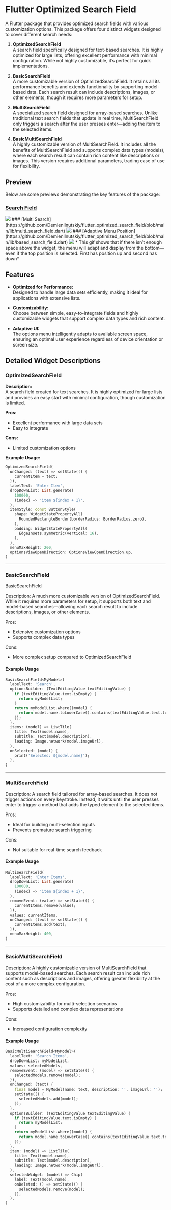# Flutter Optimized Search Field

A Flutter package that provides optimized search fields with various customization options. This package offers four distinct widgets designed to cover different search needs:

1. **OptimizedSearchField**  
   A search field specifically designed for text-based searches. It is highly optimized for large lists, offering excellent performance with minimal configuration. While not highly customizable, it’s perfect for quick implementations.

2. **BasicSearchField**  
   A more customizable version of OptimizedSearchField. It retains all its performance benefits and extends functionality by supporting model-based data. Each search result can include descriptions, images, or other elements, though it requires more parameters for setup.

3. **MultiSearchField**  
   A specialized search field designed for array-based searches. Unlike traditional text search fields that update in real time, MultiSearchField only triggers a search after the user presses enter—adding the item to the selected items.

4. **BasicMultiSearchField**  
   A highly customizable version of MultiSearchField. It includes all the benefits of MultiSearchField and supports complex data types (models), where each search result can contain rich content like descriptions or images. This version requires additional parameters, trading ease of use for flexibility.

## Preview

Below are some previews demonstrating the key features of the package:


### [Search Field](https://github.com/DemienIlnutskiy/flutter_optimized_search_field/blob/main/lib/optimized_search_field_widget.dart)

<img src="https://raw.githubusercontent.com//DemienIlnutskiy/flutter_optimized_search_field/main/assets/read_me/adavptive_menu_position.gif">
### [Multi Search](https://github.com/DemienIlnutskiy/flutter_optimized_search_field/blob/main/lib/multi_search_field.dart)

<img src="https://raw.githubusercontent.com//DemienIlnutskiy/flutter_optimized_search_field/main/assets/read_me/multi_search_field_preview.gif">
### [Adaptive Menu Position](https://github.com/DemienIlnutskiy/flutter_optimized_search_field/blob/main/lib/based_search_field.dart)

<img src="https://raw.githubusercontent.com//DemienIlnutskiy/flutter_optimized_search_field/main/assets/read_me/adavptive_menu_position.gif">
  * This gif shows that if there isn’t enough space above the widget, the menu will adapt and display from the bottom—even if the top position is selected. First has position up and second has down*

## Features

- **Optimized for Performance:**  
  Designed to handle large data sets efficiently, making it ideal for applications with extensive lists.

- **Customizability:**  
  Choose between simple, easy-to-integrate fields and highly customizable widgets that support complex data types and rich content.

- **Adaptive UI:**  
  The options menu intelligently adapts to available screen space, ensuring an optimal user experience regardless of device orientation or screen size.

## Detailed Widget Descriptions

### OptimizedSearchField

**Description:**  
A search field created for text searches. It is highly optimized for large lists and provides an easy start with minimal configuration, though customization is limited.

**Pros:**  
- Excellent performance with large data sets  
- Easy to integrate

**Cons:**  
- Limited customization options

**Example Usage:**

```dart
OptimizedSearchField(
  onChanged: (text) => setState(() {
    currentItem = text;
  }),
  labelText: 'Enter Item',
  dropDownList: List.generate(
    100000,
    (index) => 'item ${index + 1}',
  ),
  itemStyle: const ButtonStyle(
    shape: WidgetStatePropertyAll(
      RoundedRectangleBorder(borderRadius: BorderRadius.zero),
    ),
    padding: WidgetStatePropertyAll(
      EdgeInsets.symmetric(vertical: 16),
    ),
  ),
  menuMaxHeight: 200,
  optionsViewOpenDirection: OptionsViewOpenDirection.up,
)
```

---
### BasicSearchField

BasicSearchField

Description:
A much more customizable version of OptimizedSearchField. While it requires more parameters for setup, it supports both text and model-based searches—allowing each search result to include descriptions, images, or other elements.

Pros:

   - Extensive customization options
   - Supports complex data types

Cons:

   - More complex setup compared to OptimizedSearchField

#### Example Usage

```dart
BasicSearchField<MyModel>(
  labelText: 'Search',
  optionsBuilder: (TextEditingValue textEditingValue) {
    if (textEditingValue.text.isEmpty) {
      return myModelList;
    }
    return myModelList.where((model) {
      return model.name.toLowerCase().contains(textEditingValue.text.toLowerCase());
    });
  },
  items: (model) => ListTile(
    title: Text(model.name),
    subtitle: Text(model.description),
    leading: Image.network(model.imageUrl),
  ),
  onSelected: (model) {
    print('Selected: ${model.name}');
  },
)
```
---
### MultiSearchField

Description:
A search field tailored for array-based searches. It does not trigger actions on every keystroke. Instead, it waits until the user presses enter to trigger a method that adds the typed element to the selected items.

Pros:

   - Ideal for building multi-selection inputs
   - Prevents premature search triggering

Cons:

   - Not suitable for real-time search feedback

#### Example Usage

```dart
MultiSearchField(
  labelText: 'Enter Items',
  dropDownList: List.generate(
    100000,
    (index) => 'item ${index + 1}',
  ),
  removeEvent: (value) => setState(() {
    currentItems.remove(value);
  }),
  values: currentItems,
  onChanged: (text) => setState(() {
    currentItems.add(text);
  }),
  menuMaxHeight: 400,
)
```
---
### BasicMultiSearchField

Description:
A highly customizable version of MultiSearchField that supports model-based searches. Each search result can include rich content such as descriptions and images, offering greater flexibility at the cost of a more complex configuration.

Pros:

   - High customizability for multi-selection scenarios
   - Supports detailed and complex data representations

Cons:

   - Increased configuration complexity

#### Example Usage

```dart
BasicMultiSearchField<MyModel>(
  labelText: 'Search Items',
  dropDownList: myModelList,
  values: selectedModels,
  removeEvent: (model) => setState(() {
    selectedModels.remove(model);
  }),
  onChanged: (text) {
    final model = MyModel(name: text, description: '', imageUrl: '');
    setState(() {
      selectedModels.add(model);
    });
  },
  optionsBuilder: (TextEditingValue textEditingValue) {
    if (textEditingValue.text.isEmpty) {
      return myModelList;
    }
    return myModelList.where((model) {
      return model.name.toLowerCase().contains(textEditingValue.text.toLowerCase());
    });
  },
  item: (model) => ListTile(
    title: Text(model.name),
    subtitle: Text(model.description),
    leading: Image.network(model.imageUrl),
  ),
  selectedWidget: (model) => Chip(
    label: Text(model.name),
    onDeleted: () => setState(() {
      selectedModels.remove(model);
    }),
  ),
)
```
